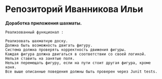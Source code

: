 # Репозиторий  Иванникова Ильи

**Доработка приложения шахматы.**

    Реализованный функционал :

    Реализовать шахматную доску.
    Должна быть возможность двигать фигуру.
    Система должна проверять корректность движения фигуры.
    Каждая фигура должна двигаться в соответствии со своей логикой.
    Нельзя ставить на занятые поля.
    Нельзя перемещать фигуру, если на пути стоит другая фигура, кроме коня.
    Все выше описанные поведения должны быть проверен через Junit tests.
